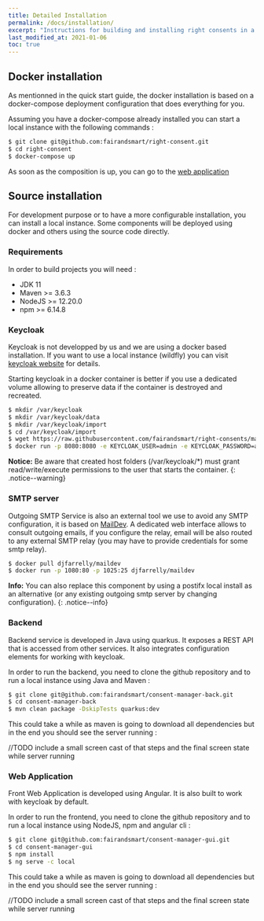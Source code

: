 ```yaml
---
title: Detailed Installation
permalink: /docs/installation/
excerpt: "Instructions for building and installing right consents in a local environment."
last_modified_at: 2021-01-06
toc: true
---
```


## Docker installation

As mentionned in the quick start guide, the docker installation is based on a docker-compose deployment configuration that does everything for you.

Assuming you have a docker-compose already installed you can start a local instance with the following commands : 

```bash
$ git clone git@github.com:fairandsmart/right-consent.git
$ cd right-consent
$ docker-compose up
```

As soon as the composition is up, you can go to the [web application](http://localhost:4286)

## Source installation

For development purpose or to have a more configurable installation, you can install a local instance. Some components will be deployed using docker and others using the source code directly.

### Requirements

In order to build projects you will need : 
- JDK 11
- Maven >= 3.6.3
- NodeJS >= 12.20.0
- npm >= 6.14.8

### Keycloak

Keycloak is not developped by us and we are using a docker based installation. If you want to use a local instance (wildfly) you can visit [keycloak website](https://www.keycloak.org/docs/latest/server_installation/index.html) for details. 

Starting keycloak in a docker container is better if you use a dedicated volume allowing to preserve data if the container is destroyed and recreated.

```bash
$ mkdir /var/keycloak
$ mkdir /var/keycloak/data
$ mkdir /var/keycloak/import
$ cd /var/keycloak/import
$ wget https://raw.githubusercontent.com/fairandsmart/right-consents/main/imports/right-consents.json
$ docker run -p 8080:8080 -e KEYCLOAK_USER=admin -e KEYCLOAK_PASSWORD=admin -e KEYCLOAK_IMPORT=/opt/jboss/keycloak/imports/right-consents.json -v /var/keycloak/data:/opt/jboss/keycloak/standalone/data -v /var/keycloak/imports:/opt/jboss/keycloak/imports jboss/keyloak 
```

<i class="fa fa-exclamation-circle"></i> <b>Notice:</b> Be aware that created host folders (/var/keycloak/*) must grant read/write/execute permissions to the user that starts the container.
{: .notice--warning}

### SMTP server

Outgoing SMTP Service is also an external tool we use to avoid any SMTP configuration, it is based on [MailDev](http://maildev.github.io/maildev/). A dedicated web interface allows to consult outgoing emails, if you configure the relay, email will be also routed to any external SMTP relay (you may have to provide credentials for some smtp relay).

```bash
$ docker pull djfarrelly/maildev
$ docker run -p 1080:80 -p 1025:25 djfarrelly/maildev
```

<i class="fa fa-info-circle"></i> <b>Info:</b> You can also replace this component by using a postifx local install as an alternative (or any existing outgoing smtp server by changing configuration).
{: .notice--info}

### Backend

Backend service is developed in Java using quarkus. It exposes a REST API that is accessed from other services. It also integrates configuration elements for working with keycloak.

In order to run the backend, you need to clone the github repository and to run a local instance using Java and Maven :

```bash
$ git clone git@github.com:fairandsmart/consent-manager-back.git
$ cd consent-manager-back
$ mvn clean package -DskipTests quarkus:dev
```

This could take a while as maven is going to download all dependencies but in the end you should see the server running : 

//TODO include a small screen cast of that steps and the final screen state while server running

### Web Application

Front Web Application is developed using Angular. It is also built to work with keycloak by default.

In order to run the frontend, you need to clone the github repository and to run a local instance using NodeJS, npm and angular cli : 

```bash
$ git clone git@github.com:fairandsmart/consent-manager-gui.git
$ cd consent-manager-gui
$ npm install
$ ng serve -c local
```

This could take a while as maven is going to download all dependencies but in the end you should see the server running : 

//TODO include a small screen cast of that steps and the final screen state while server running


